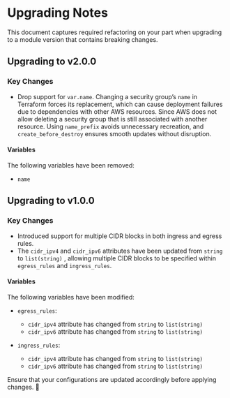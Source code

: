 # Upgrading Notes

This document captures required refactoring on your part when upgrading to a module version that contains breaking changes.

## Upgrading to v2.0.0

### Key Changes

- Drop support for `var.name`. Changing a security group’s `name` in Terraform forces its replacement, which can cause deployment failures due to dependencies with other AWS resources. Since AWS does not allow deleting a security group that is still associated with another resource. Using `name_prefix` avoids unnecessary recreation, and `create_before_destroy` ensures smooth updates without disruption.

#### Variables

The following variables have been removed:

- `name`

## Upgrading to v1.0.0

### Key Changes

- Introduced support for multiple CIDR blocks in both ingress and egress rules.
- The `cidr_ipv4` and `cidr_ipv6` attributes have been updated from `string` to `list(string)` , allowing multiple CIDR blocks to be specified within `egress_rules` and `ingress_rules`.

#### Variables

The following variables have been modified:

- `egress_rules`:
    - `cidr_ipv4` attribute has changed from `string` to `list(string)`
    - `cidr_ipv6` attribute has changed from `string` to `list(string)`
    
- `ingress_rules`:
    - `cidr_ipv4` attribute has changed from `string` to `list(string)`
    - `cidr_ipv6` attribute has changed from `string` to `list(string)`

Ensure that your configurations are updated accordingly before applying changes. 🚀